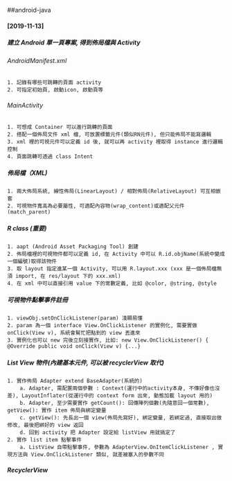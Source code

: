 ##android-java

#### [2019-11-13]

##### 建立 Android 單一頁專案, 得到佈局檔與 Activity

###### 	AndroidManifest.xml
 	1. 記錄有哪些可跳轉的頁面 activity
	2. 可指定初始頁, 啟動icon, 啟動頁等

###### 	MainActivity
	1. 可想成 Container 可以進行跳轉的頁面
	2. 搭配一個佈局文件 xml 檔, 可放置標籤元件(類似RN元件), 但只能佈局不能寫邏輯
	3. xml 裡的可視元件可以定義 id 後, 就可以再 activity 裡取得 instance 進行邏輯控制
	4. 頁面跳轉可透過 class Intent

##### 佈局檔（XML)
	1. 兩大佈局系統, 線性佈局(LinearLayout) / 相對佈局(RelativeLayout) 可互相嵌套
	2. 可視物件寬高為必要屬性, 可適配內容物(wrap_content)或適配父元件(match_parent)

##### R class (重要)
	1. aapt (Android Asset Packaging Tool) 創建 
	2. 佈局檔裡的可視物件都可以定義 id, 在 Activity 中可以 R.id.objName(系統中變成一個編號)取得該物件
	3. 取 layout 指定進某一個 Activity, 可以用 R.layout.xxx (xxx 是一個佈局檔無須 import, 在 res/layout 下的 xxx.xml)
	4. 在 xml 中可以直接引用 value 下的常數定義, 比如 @color, @string, @style

##### 可視物件點擊事件註冊
	1. viewObj.setOnClickListener(param) 淺顯易懂 
	2. param 為一個 interface View.OnClickListener 的實例化, 需要實做 onClick(View v), 系統會幫忙把點到的 view 丟進來 
	3. 實例化也可以 new 完後立刻接實作, 比如: new View.OnClickListener() { @Override public void onClick(View v) {...}

##### List View 物件(內建基本元件, 可以被 recyclerView 取代)
	1. 實作佈局 Adapter extend BaseAdapter(系統的)
		a. Adapter, 需配置兩個參數 : Context(運行中的activity本身, 不傳好像也沒差), LayoutInflater(從運行中的 context form 出來, 動態加載 layout 用的)
		b. Adapter, 至少需要實作 getCount(): 回傳陣列個數(先隨意回一個常數), getView(): 實作 item 佈局與綁定變量 
		c. getView(): 先長出一個 view(佈局先寫好), 綁定變量, 若綁定過, 直接取出做修改, 最後把綁好的 view 返回
		d. 回到 activity 把 Adapter 設定給 listView 用就搞定了 
	2. 實作 list item 點擊事件 
		a. ListView 自帶點擊事件, 參數為 AdapterView.OnItemClickListener , 實現方法與 View.OnClickListener 類似, 就差被塞入的參數不同

##### RecyclerView

